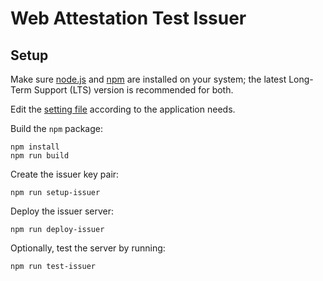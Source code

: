# Web Attestation Test Issuer

## Setup

Make sure [node.js](https://nodejs.org/) and [npm](https://docs.npmjs.com/downloading-and-installing-node-js-and-npm) are installed on your system; the latest Long-Term Support (LTS) version is recommended for both. 

Edit the [setting file](./src/settings.ts) according to the application needs.

Build the `npm` package:
```
npm install
npm run build
```

Create the issuer key pair:
```
npm run setup-issuer
```

Deploy the issuer server:
```
npm run deploy-issuer
```

Optionally, test the server by running:
```
npm run test-issuer
```

